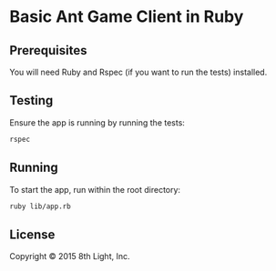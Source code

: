 # Basic Ant Game Client in Ruby

## Prerequisites

You will need Ruby and Rspec (if you want to run the tests) installed.

## Testing

Ensure the app is running by running the tests:

```bash
rspec
```

## Running

To start the app, run within the root directory:

```bash
ruby lib/app.rb
```

## License

Copyright © 2015 8th Light, Inc.
